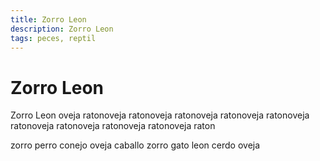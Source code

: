 ```yaml
---
title: Zorro Leon
description: Zorro Leon
tags: peces, reptil
---
```


# Zorro Leon

Zorro Leon oveja ratonoveja ratonoveja ratonoveja ratonoveja ratonoveja ratonoveja ratonoveja ratonoveja ratonoveja raton

zorro perro conejo oveja caballo zorro gato leon cerdo oveja